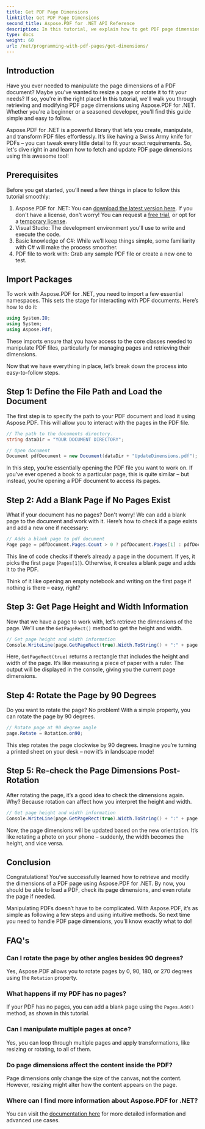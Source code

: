 ```yaml
---
title: Get PDF Page Dimensions
linktitle: Get PDF Page Dimensions
second_title: Aspose.PDF for .NET API Reference
description: In this tutorial, we explain how to get PDF page dimensions and perform manipulations using Aspose.PDF for .NET. Detailed steps are provided to guide you through the process.
type: docs
weight: 60
url: /net/programming-with-pdf-pages/get-dimensions/
---
```

## Introduction

Have you ever needed to manipulate the page dimensions of a PDF document? Maybe you've wanted to resize a page or rotate it to fit your needs? If so, you're in the right place! In this tutorial, we'll walk you through retrieving and modifying PDF page dimensions using Aspose.PDF for .NET. Whether you're a beginner or a seasoned developer, you’ll find this guide simple and easy to follow.

Aspose.PDF for .NET is a powerful library that lets you create, manipulate, and transform PDF files effortlessly. It’s like having a Swiss Army knife for PDFs – you can tweak every little detail to fit your exact requirements. So, let's dive right in and learn how to fetch and update PDF page dimensions using this awesome tool!

## Prerequisites

Before you get started, you’ll need a few things in place to follow this tutorial smoothly:

1. Aspose.PDF for .NET: You can [download the latest version here](https://releases.aspose.com/pdf/net/). If you don't have a license, don't worry! You can request a [free trial](https://releases.aspose.com/), or opt for a [temporary license](https://purchase.aspose.com/temporary-license/).
2. Visual Studio: The development environment you'll use to write and execute the code.
3. Basic knowledge of C#: While we’ll keep things simple, some familiarity with C# will make the process smoother.
4. PDF file to work with: Grab any sample PDF file or create a new one to test.

## Import Packages

To work with Aspose.PDF for .NET, you need to import a few essential namespaces. This sets the stage for interacting with PDF documents. Here’s how to do it:

```csharp
using System.IO;
using System;
using Aspose.Pdf;
```

These imports ensure that you have access to the core classes needed to manipulate PDF files, particularly for managing pages and retrieving their dimensions.

Now that we have everything in place, let’s break down the process into easy-to-follow steps.

## Step 1: Define the File Path and Load the Document

The first step is to specify the path to your PDF document and load it using Aspose.PDF. This will allow you to interact with the pages in the PDF file.

```csharp
// The path to the documents directory.
string dataDir = "YOUR DOCUMENT DIRECTORY";

// Open document
Document pdfDocument = new Document(dataDir + "UpdateDimensions.pdf");
```

In this step, you’re essentially opening the PDF file you want to work on. If you’ve ever opened a book to a particular page, this is quite similar – but instead, you’re opening a PDF document to access its pages.

## Step 2: Add a Blank Page if No Pages Exist

What if your document has no pages? Don't worry! We can add a blank page to the document and work with it. Here’s how to check if a page exists and add a new one if necessary:

```csharp
// Adds a blank page to pdf document
Page page = pdfDocument.Pages.Count > 0 ? pdfDocument.Pages[1] : pdfDocument.Pages.Add();
```

This line of code checks if there’s already a page in the document. If yes, it picks the first page (`Pages[1]`). Otherwise, it creates a blank page and adds it to the PDF.

Think of it like opening an empty notebook and writing on the first page if nothing is there – easy, right?

## Step 3: Get Page Height and Width Information

Now that we have a page to work with, let’s retrieve the dimensions of the page. We’ll use the `GetPageRect()` method to get the height and width.

```csharp
// Get page height and width information
Console.WriteLine(page.GetPageRect(true).Width.ToString() + ":" + page.GetPageRect(true).Height.ToString());
```

Here, `GetPageRect(true)` returns a rectangle that includes the height and width of the page. It’s like measuring a piece of paper with a ruler. The output will be displayed in the console, giving you the current page dimensions.

## Step 4: Rotate the Page by 90 Degrees

Do you want to rotate the page? No problem! With a simple property, you can rotate the page by 90 degrees.

```csharp
// Rotate page at 90 degree angle
page.Rotate = Rotation.on90;
```

This step rotates the page clockwise by 90 degrees. Imagine you’re turning a printed sheet on your desk – now it’s in landscape mode!

## Step 5: Re-check the Page Dimensions Post-Rotation

After rotating the page, it’s a good idea to check the dimensions again. Why? Because rotation can affect how you interpret the height and width.

```csharp
// Get page height and width information
Console.WriteLine(page.GetPageRect(true).Width.ToString() + ":" + page.GetPageRect(true).Height.ToString());
```

Now, the page dimensions will be updated based on the new orientation. It’s like rotating a photo on your phone – suddenly, the width becomes the height, and vice versa.


## Conclusion

Congratulations! You’ve successfully learned how to retrieve and modify the dimensions of a PDF page using Aspose.PDF for .NET. By now, you should be able to load a PDF, check its page dimensions, and even rotate the page if needed.

Manipulating PDFs doesn’t have to be complicated. With Aspose.PDF, it’s as simple as following a few steps and using intuitive methods. So next time you need to handle PDF page dimensions, you’ll know exactly what to do!

## FAQ's

### Can I rotate the page by other angles besides 90 degrees?
Yes, Aspose.PDF allows you to rotate pages by 0, 90, 180, or 270 degrees using the `Rotation` property.

### What happens if my PDF has no pages?
If your PDF has no pages, you can add a blank page using the `Pages.Add()` method, as shown in this tutorial.

### Can I manipulate multiple pages at once?
Yes, you can loop through multiple pages and apply transformations, like resizing or rotating, to all of them.

### Do page dimensions affect the content inside the PDF?
Page dimensions only change the size of the canvas, not the content. However, resizing might alter how the content appears on the page.

### Where can I find more information about Aspose.PDF for .NET?
You can visit the [documentation here](https://reference.aspose.com/pdf/net/) for more detailed information and advanced use cases.
